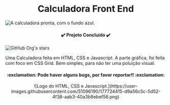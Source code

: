 <h1 align="center"> Calculadora Front End </h1>

![A calculadora pronta, com o fundo azul.](https://user-images.githubusercontent.com/51096190/177723231-11fb535a-3550-403d-8f2b-4282953d36cd.png)

<h4 align="center"> 

:heavy_check_mark: Projeto Concluído :heavy_check_mark:

</h4>

![GitHub Org's stars](https://img.shields.io/github/stars/camilafernanda?style=social)

<p>Uma Calculadora feita em HTML, CSS e Javascript. A parte gráfica, foi feita com foco em CSS Grid. Bem simples, para não ter uma poluição visual.</p>

<h4 align="center">:exclamation: Pode haver alguns bugs, por favor reportar!! :exclamation:</h4>

<div align="center">![Logo do HTML, CSS e Javascript.](https://user-images.githubusercontent.com/51096190/177724415-d9a56c5c-5d52-4f38-aab3-40a3b8ebef56.png)</div>
